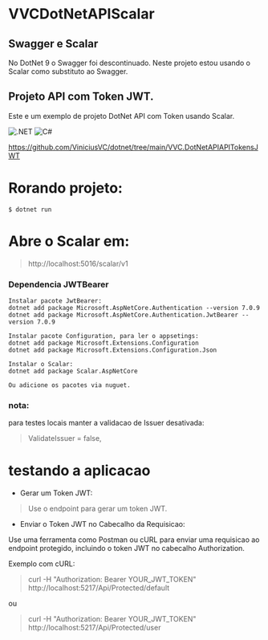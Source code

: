 # VVCDotNetAPIScalar

## Swagger e Scalar
No DotNet 9 o Swagger foi descontinuado.
Neste projeto estou usando o Scalar como substituto ao Swagger.

## Projeto API com Token JWT.

Este e um exemplo de projeto DotNet API com Token usando Scalar.

![.NET](https://img.shields.io/badge/.NET-5C2D91?style=for-the-badge&logo=.net&logoColor=white)
![C#](https://img.shields.io/badge/c%23-%23239120.svg?style=for-the-badge&logo=csharp&logoColor=white)

https://github.com/ViniciusVC/dotnet/tree/main/VVC.DotNetAPIAPITokensJWT


# Rorando projeto:
```
$ dotnet run
```

# Abre o Scalar em:
> http://localhost:5016/scalar/v1


### Dependencia JWTBearer
```
Instalar pacote JwtBearer:
dotnet add package Microsoft.AspNetCore.Authentication --version 7.0.9
dotnet add package Microsoft.AspNetCore.Authentication.JwtBearer --version 7.0.9

Instalar pacote Configuration, para ler o appsetings:
dotnet add package Microsoft.Extensions.Configuration
dotnet add package Microsoft.Extensions.Configuration.Json

Instalar o Scalar:
dotnet add package Scalar.AspNetCore

Ou adicione os pacotes via nuguet.
```

### nota:
para testes locais manter a validacao de Issuer desativada:
> ValidateIssuer = false,


# testando a aplicacao

* Gerar um Token JWT:

> Use o endpoint para gerar um token JWT.

* Enviar o Token JWT no Cabecalho da Requisicao:

Use uma ferramenta como Postman ou cURL para enviar uma requisicao ao endpoint protegido, incluindo o token JWT no cabecalho Authorization.

Exemplo com cURL:

> curl -H "Authorization: Bearer YOUR_JWT_TOKEN" http://localhost:5217/Api/Protected/default

ou

> curl -H "Authorization: Bearer YOUR_JWT_TOKEN" http://localhost:5217/Api/Protected/user
